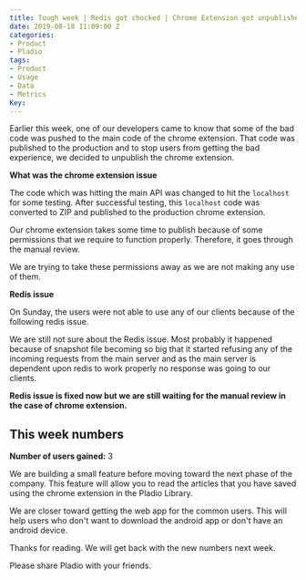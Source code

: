```yaml
---
title: Tough week | Redis got chocked | Chrome Extension got unpublished
date: 2019-08-18 11:09:00 Z
categories:
- Product
- Pladio
tags:
- Product
- Usage
- Data
- Metrics
Key: 
---
```


Earlier this week, one of our developers came to know that some of the bad code was pushed to the main code of the chrome extension. That code was published to the production and to stop users from getting the bad experience, we decided to unpublish the chrome extension.

**What was the chrome extension issue**

The code which was hitting the main API was changed to hit the `localhost` for some testing. After successful testing, this `localhost` code was converted to ZIP and published to the production chrome extension.

Our chrome extension takes some time to publish because of some permissions that we require to function properly. Therefore, it goes through the manual review.

We are trying to take these permissions away as we are not making any use of them.

**Redis issue**

On Sunday, the users were not able to use any of our clients because of the following redis issue.

We are still not sure about the Redis issue. Most probably it happened because of snapshot file becoming so big that it started refusing any of the incoming requests from the main server and as the main server is dependent upon redis to work properly no response was going to our clients.

**Redis issue is fixed now but we are still waiting for the manual review in the case of chrome extension.**

## This week numbers

**Number of users gained:** 3

We are building a small feature before moving toward the next phase of the company. This feature will allow you to read the articles that you have saved using the chrome extension in the Pladio Library.

We are closer toward getting the web app for the common users. This will help users who don't want to download the android app or don't have an android device.

Thanks for reading. We will get back with the new numbers next week.

Please share Pladio with your friends.